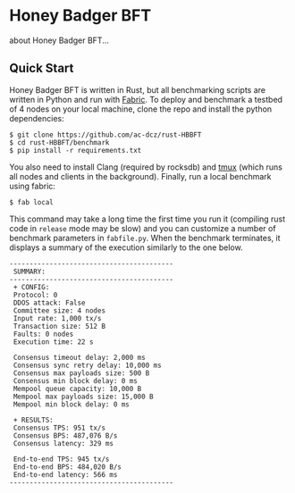 # Honey Badger BFT

about Honey Badger BFT...

## Quick Start
Honey Badger BFT is written in Rust, but all benchmarking scripts are written in Python and run with [Fabric](http://www.fabfile.org/).
To deploy and benchmark a testbed of 4 nodes on your local machine, clone the repo and install the python dependencies:
```
$ git clone https://github.com/ac-dcz/rust-HBBFT
$ cd rust-HBBFT/benchmark
$ pip install -r requirements.txt
```
You also need to install Clang (required by rocksdb) and [tmux](https://linuxize.com/post/getting-started-with-tmux/#installing-tmux) (which runs all nodes and clients in the background). Finally, run a local benchmark using fabric:
```
$ fab local
```
This command may take a long time the first time you run it (compiling rust code in `release` mode may be slow) and you can customize a number of benchmark parameters in `fabfile.py`. When the benchmark terminates, it displays a summary of the execution similarly to the one below.
```
-----------------------------------------
 SUMMARY:
-----------------------------------------
 + CONFIG:
 Protocol: 0 
 DDOS attack: False 
 Committee size: 4 nodes
 Input rate: 1,000 tx/s
 Transaction size: 512 B
 Faults: 0 nodes
 Execution time: 22 s

 Consensus timeout delay: 2,000 ms
 Consensus sync retry delay: 10,000 ms
 Consensus max payloads size: 500 B
 Consensus min block delay: 0 ms
 Mempool queue capacity: 10,000 B
 Mempool max payloads size: 15,000 B
 Mempool min block delay: 0 ms

 + RESULTS:
 Consensus TPS: 951 tx/s
 Consensus BPS: 487,076 B/s
 Consensus latency: 329 ms

 End-to-end TPS: 945 tx/s
 End-to-end BPS: 484,020 B/s
 End-to-end latency: 566 ms
-----------------------------------------
```

